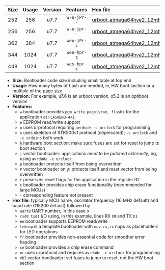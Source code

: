 |Size|Usage|Version|Features|Hex file|
|:-:|:-:|:-:|:-:|:--|
|252|256|u7.7|`w-u-jPr--`|[urboot_atmega64hve2_12mhz_57600bps_uart0_rxb1_txb3_lednop_ur_vbl.hex](https://raw.githubusercontent.com/stefanrueger/urboot.hex/main/mcus/atmega64hve2/fcpu_12mhz/57600_bps/urboot_atmega64hve2_12mhz_57600bps_uart0_rxb1_txb3_lednop_ur_vbl.hex)|
|256|256|u7.7|`w-u-jpr--`|[urboot_atmega64hve2_12mhz_57600bps_uart0_rxb1_txb3_lednop_fr_ur_vbl.hex](https://raw.githubusercontent.com/stefanrueger/urboot.hex/main/mcus/atmega64hve2/fcpu_12mhz/57600_bps/urboot_atmega64hve2_12mhz_57600bps_uart0_rxb1_txb3_lednop_fr_ur_vbl.hex)|
|362|384|u7.7|`weu-jPr-c`|[urboot_atmega64hve2_12mhz_57600bps_uart0_rxb1_txb3_ee_lednop_fr_ce_ur_vbl.hex](https://raw.githubusercontent.com/stefanrueger/urboot.hex/main/mcus/atmega64hve2/fcpu_12mhz/57600_bps/urboot_atmega64hve2_12mhz_57600bps_uart0_rxb1_txb3_ee_lednop_fr_ce_ur_vbl.hex)|
|344|1024|u7.7|`weu-hpr-c`|[urboot_atmega64hve2_12mhz_57600bps_uart0_rxb1_txb3_ee_lednop_fr_ce_ur.hex](https://raw.githubusercontent.com/stefanrueger/urboot.hex/main/mcus/atmega64hve2/fcpu_12mhz/57600_bps/urboot_atmega64hve2_12mhz_57600bps_uart0_rxb1_txb3_ee_lednop_fr_ce_ur.hex)|
|448|1024|u7.7|`wes-hpr-c`|[urboot_atmega64hve2_12mhz_57600bps_uart0_rxb1_txb3_ee_lednop_fr_ce.hex](https://raw.githubusercontent.com/stefanrueger/urboot.hex/main/mcus/atmega64hve2/fcpu_12mhz/57600_bps/urboot_atmega64hve2_12mhz_57600bps_uart0_rxb1_txb3_ee_lednop_fr_ce.hex)|

- **Size:** Bootloader code size including small table at top end
- **Usage:** How many bytes of flash are needed, ie, HW boot section or a multiple of the page size
- **Version:** For example, u7.6 is an urboot version, o5.2 is an optiboot version
- **Features:**
  + `w` bootloader provides `pgm_write_page(sram, flash)` for the application at `FLASHEND-4+1`
  + `e` EEPROM read/write support
  + `u` uses urprotocol requiring `avrdude -c urclock` for programming
  + `s` uses skeleton of STK500v1 protocol (deprecated); `-c urclock` and `-c arduino` both work
  + `h` hardware boot section: make sure fuses are set for reset to jump to boot section
  + `j` vector bootloader: applications *need to be patched externally*, eg, using `avrdude -c urclock`
  + `p` bootloader protects itself from being overwritten
  + `P` vector bootloader only: protects itself and reset vector from being overwritten
  + `r` preserves reset flags for the application in the register R2
  + `c` bootloader provides chip erase functionality (recommended for large MCUs)
  + `-` corresponding feature not present
- **Hex file:** typically MCU name, oscillator frequency (16 MHz default) and baud rate (115200 default) followed by
  + `uart0` UART number, in this case `0`
  + `rxd0 txd1` I/O using, in this example, lines RX `D0` and TX `D1`
  + `ee` bootloader supports EEPROM read/write
  + `lednop` is a template bootloader with `mov rx,rx` nops as placeholders for LED operations
  + `fr` bootloader provides non-essential code for smoother error handing
  + `ce` bootloader provides a chip erase command
  + `ur` uses urprotocol and requires `avrdude -c urclock` for programming
  + `vbl` vector bootloader: set fuses to jump to reset, not the HW boot section
